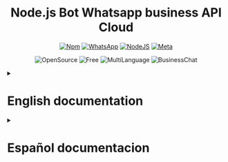 <h1 align="center">Node.js Bot Whatsapp business API Cloud</h1>

<div align="center">

[![Npm](https://img.shields.io/badge/npm-V8.19.3-success?color=red&label=npm&logo=npm&style=for-the-badge)](https://www.npmjs.com/)
[![WhatsApp](https://img.shields.io/badge/whatsapp%20cloud%20api%20business-V15.0-success?color=succes&label=WA%20Cloud%20Business%20Api&logo=whatsapp&style=for-the-badge)](https://developers.facebook.com/docs/whatsapp)
[![NodeJS](https://img.shields.io/badge/node-V18.13.0-success?color=yellow&logo=javascript&style=for-the-badge)](https://nodejs.org/)
[![Meta](https://img.shields.io/badge/Meta%20Business-V15.0-success?color=blue&logo=meta&style=for-the-badge)](https://www.meta.com/)

![OpenSource](https://img.shields.io/badge/-open%20source-informational?style=for-the-badge)
![Free](https://img.shields.io/badge/-free-success?style=for-the-badge)
![MultiLanguage](https://img.shields.io/badge/-Multi%20language-blueviolet?style=for-the-badge)
![BusinessChat](https://img.shields.io/badge/-business%20chat-inactive?style=for-the-badge)
</div>

<details close><summary><h1>English documentation</h1></summary>

### 🚀 **You will take your business to the next level** by providing a 100% professional and automated service hosted in the cloud thanks to fly.io and you will be able to connect to the database with the Supabase service in postgres SQL.

# Getting started
- ### [Functions of bot](#function_of_bot)
- ### [Get started](#get_started)
- ### [Not Support api](#not_support_api)
- ### [Security and Env](#security_and_Env)
- ### [Connection to Meta Api](#connection_to_meta_api)

<a name="function_of_bot"></a>

## The functions of the bot are:

<details close><summary><h3>✅ Respond and process</h3></summary>

> * ### *Text message.*
> * ### *Images.*
> * ### *Files.*
> * ### *Videos.*
> * ### *Locations.*
> * ### *Stickers.*
> * ### *Contacts.*
</details>

<details close><summary><h3>✅ Send</h3></summary>

> * ### *Text messages.*
> * ### *Lists.*
> * ### *Buttons.*
> * ### *Contacts.*
> * ### *Audios.*
> * ### *Localitations.*
> * ### *Stickers.*
> * ### *Images.*
> * ### *Files.*
> * ### *Videos.*
</details>

### ✅ *Send a list of products of the business with the price.*

### ✅ *Respond with the user name of client.*

### ✅ *Client Can buy in WhatsApp.*

### ✅ *Save the data in **_Supabase_** or another database provide server with support **_Postgres SQL_**.*

### ✅ *Support multilanguage, no limit or restriction*

### 🕞 More functions be added in the future...

<a name="not_support_api"></a>

## Not support for the moment the api:

### ❌ Send group messages
### ❌ Administrate member of groups
### ❌ Send poll to user or group

<a name="get_started"></a>

# Get Started

### Clone the repository:

``` bash
git clone https://github.com/TomasS-R/chatbotWhatsAppApiBusiness.git
```

### Install the requirements:

``` bash 
npm install
```

<a name="security_and_Env"></a>

# Security and Env configuration:

### The Bot has a **env** file (ExampleEnv.txt) for protect the keys of the api cloud and supabase service.

### ⚠️Important⚠️:
### You need to modify the name of the file **_ExampleEnv_** to **_.env_** Please check this out.

### In this file you must fill in the corresponding fields by connecting to the server, in my case I used fly.io and to set the keys I used the command:

``` bash
fly secrets set SUPER_SECRET_KEY=password1234
```

### SUPER_SECRET_KEY = your secret key or the key the service provide you.
### password1234 = your password or the password the service provide you.

#### ℹ️ You can see more information of env configurations of fly.io in his page:
[![Fly.io](https://img.shields.io/badge/-Fly.io%20Env%20settings-blueviolet?style=?style=flat)](https://fly.io/docs/rails/the-basics/configuration/#:~:text=in%20multiple%20environments.-,Secret%20Variables,-Environment%20variables%20that)

<a name="connection_to_meta_api"></a>

# Configure connection to Meta api cloud business 🦾

### In this module we will see how to configure the access and interaction with the meta service and the bot so that they can work correctly. 

### `TOKEN=`

![MetaDevelopersToken](./Media/meta_developers_permanent_token.png)

#### You can obtain this Permanent **_Token_** in the developers page of meta and you can configure the AccessToken in webhook option:
#### Meta for developers account > My applications > WhatsApp > Configuration.

### `ACCESSTOKEN=`

![MetaDevelopersAccessToken](./Media/meta_developers_AccessToken.png)

#### The Access Token is generated so that meta can check the correct connection with the bot, **_you can place it randomly_**, either with:
- #### *Numbers*
- #### *Letters*
- #### *Upper and lower case*

#### The URL that requests us meta is the one of our server in which our bot is hosted, once the url and the AccessToken are valid it confirms it and the connection is established.

### `IDPHONE=`

![MetaDevelopersAccessToken](./Media/meta_developers_IdPhone.png)

#### You can obtain the **_IDPHONE_** in the developers page of meta:
#### Meta for developers account > My applications > WhatsApp > First Steps.

### 🤖 The connection is now successfully established between your bot and the server ✅.

### More documentation coming soon...
</details>

<details close><summary><h1>Español documentacion</h1></summary>

### 🚀 **Llevarás tu negocio al siguiente nivel** prestando un servicio 100% profesional y automatizado alojado en la nube gracias a fly.io y podrás conectarte a la base de datos con el servicio Supabase en postgres SQL.

# Primeros pasos
- ### [Funciones del bot](#funciones_del_bot)
- ### [Comenzar](#comenzar)
- ### [No soportado por la api](#no_soportado_api)
- ### [Seguridad y entornos de desarrollo](#seguridad_y_Env)
- ### [Conexión con la api de Meta](#conexion_con_meta_api)

<a name="funciones_del_bot"></a>

## Funciones del bot:

<details close><summary><h3>✅ Respuestas y procesos</h3></summary>

> * ### *Mensajes de texto.*
> * ### *Imagenes.*
> * ### *Archivos.*
> * ### *Videos.*
> * ### *Localizaciones.*
> * ### *Stickers.*
> * ### *Contactos.*
</details>

<details close><summary><h3>✅ Envios</h3></summary>

> * ### *Mensajes de texto.*
> * ### *Listas.*
> * ### *Butones.*
> * ### *Contactos.*
> * ### *Audios.*
> * ### *Localizaciones.*
> * ### *Stickers.*
> * ### *Imagenes.*
> * ### *Archivos.*
> * ### *Videos.*
</details>

### ✅ *Enviar una lista de productos de la empresa con el precio.*

### ✅ *Responder con el nombre de usuario del cliente.*

### ✅ *El cliente puede comprar en WhatsApp.*

### ✅ *Guarde los datos en **_Supabase_** o en otra base de datos que proporcione un servidor con soporte en **_Postgres SQL_**.*

### ✅ *Soporta multilenguaje, sin limite o restriccion*

### 🕞 Mas funciones seran añadidas en el futuro...

<a name="no_soportado_api"></a>

## No soportado por la api:

### ❌ Enviar mensajes a grupos
### ❌ Administrar miembros de grupos
### ❌ Envia una encuesta al usuario o grupo

<a name="comenzar"></a>

# Comenzar

### Clonar el repositorio:

``` bash
git clone https://github.com/TomasS-R/chatbotWhatsAppApiBusiness.git
```

### Instalar los requerimientos:

``` bash 
npm install
```

<a name="seguridad_y_Env"></a>

# Seguridad y Entornos de desarrollo:

### El bot tiene un archivo **env** (ExampleEnv.txt) para proteger las claves de la api cloud y el servicio de supabase.

### ⚠️Importante⚠️:
### Debes modificar el nombre del archivo **_ExampleEnv_** a **_.env_** Por favor revisa esto.

### En este archivo IEn este archivo debes rellenar los campos correspondientes conectándote al servidor, en mi caso utilicé fly.io y para establecer las claves utilicé el comando:

``` bash
fly secrets set SUPER_SECRET_KEY=password1234
```

### SUPER_SECRET_KEY = tu clave secreta o la clave que te provee tu servicio.
### password1234 = Tu contraseña o la contraseña que te provee tu servicio.

#### ℹ️ Puedes ver mas informacion sobre las configuraciones de env de fly.io en su web:
[![Fly.io](https://img.shields.io/badge/-Fly.io%20Env%20Configuraciones-blueviolet?style=?style=flat)](https://fly.io/docs/rails/the-basics/configuration/#:~:text=in%20multiple%20environments.-,Secret%20Variables,-Environment%20variables%20that)

<a name="conexion_con_meta_api"></a>

# Configure la conexión con la api de Meta api cloud business 🦾

### En este módulo veremos cómo configurar el acceso y la interacción con el meta servicio y el bot para que funcionen correctamente. 

### `TOKEN=`

![MetaDevelopersToken](./Media/meta_developers_permanent_token.png)

#### Puedes obtener este **_Token_** permanente en la página de desarrolladores de meta y puedes configurar el AccessToken en la opción webhook:
#### Meta para desarrolladores cuenta > Mis aplicaciones > WhatsApp > Configuración.

### `ACCESSTOKEN=`

![MetaDevelopersAccessToken](./Media/meta_developers_AccessToken.png)

#### El Access Token se genera para que Meta pueda comprobar la correcta conexión con el bot, **_puedes colocarlo aleatoriamente_**, ya sea con:
- #### *Numeros*
- #### *Letras*
- #### *Mayusculas y minusculas*

#### La URL que nos solicita meta es la de nuestro servidor en el que está alojado nuestro bot, una vez la url y el AccessToken son válidos lo confirma y se establece la conexión.

### `IDPHONE=`

![MetaDevelopersAccessToken](./Media/meta_developers_IdPhone.png)

#### Puedes obtener el **_IDPHONE_** en la página de desarrolladores de meta:
#### Meta para desarrolladores cuenta > Mis aplicaciones > WhatsApp > Primeros pasos.

### 🤖 La conexión se ha establecido correctamente entre tu bot y el servidor  ✅.

### Mas documentacion proximamente...
</details>
